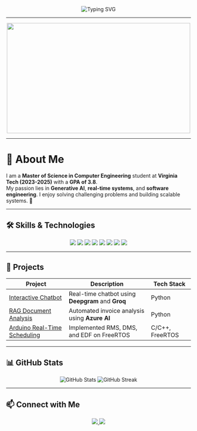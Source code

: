 <!--
## Hi there 👋


**SabarishMN/SabarishMN** is a ✨ _special_ ✨ repository because its `README.md` (this file) appears on your GitHub profile.

Here are some ideas to get you started:

- 🔭 I’m currently working on ...
- 🌱 I’m currently learning ...
- 👯 I’m looking to collaborate on ...
- 🤔 I’m looking for help with ...
- 💬 Ask me about ...
- 📫 How to reach me: ...
- 😄 Pronouns: ...
- ⚡ Fun fact: ...
-->

<div align="center">
  <img src="https://readme-typing-svg.herokuapp.com?font=Fira+Code&size=32&duration=4000&pause=1000&color=F75C7E&center=true&width=600&lines=Hi%2C+I'm+Sabarish+Muthumani!;Welcome+to+my+GitHub+Profile!" alt="Typing SVG" />
</div>


---

<div align="center">
  <img src="https://media.giphy.com/media/qgQUggAC3Pfv687qPC/giphy.gif" width="500" height="300" />
</div>

---

# 🌟 About Me

I am a **Master of Science in Computer Engineering** student at **Virginia Tech (2023-2025)** with a **GPA of 3.8**.  
My passion lies in **Generative AI**, **real-time systems**, and **software engineering**. I enjoy solving challenging problems and building scalable systems. 🚀

---

## 🛠️ Skills & Technologies
<div align="center">
  <img src="https://img.shields.io/badge/C++-00599C?style=for-the-badge&logo=cplusplus&logoColor=white" />
  <img src="https://img.shields.io/badge/Python-3776AB?style=for-the-badge&logo=python&logoColor=white" />
  <img src="https://img.shields.io/badge/JavaScript-F7DF1E?style=for-the-badge&logo=javascript&logoColor=black" />
  <img src="https://img.shields.io/badge/Docker-2496ED?style=for-the-badge&logo=docker&logoColor=white" />
  <img src="https://img.shields.io/badge/Kubernetes-326CE5?style=for-the-badge&logo=kubernetes&logoColor=white" />
  <img src="https://img.shields.io/badge/React-61DAFB?style=for-the-badge&logo=react&logoColor=black" />
  <img src="https://img.shields.io/badge/Node.js-339933?style=for-the-badge&logo=node.js&logoColor=white" />
  <img src="https://img.shields.io/badge/Linux-FCC624?style=for-the-badge&logo=linux&logoColor=black" />
</div>

---

## 🚀 Projects
| Project | Description | Tech Stack |
|---------|-------------|------------|
| [Interactive Chatbot](https://github.com/SabarishMN/chatbot-RAG) | Real-time chatbot using **Deepgram** and **Groq** | Python |
| [RAG Document Analysis](https://github.com/SabarishMN/genAI) | Automated invoice analysis using **Azure AI** | Python |
| [Arduino Real-Time Scheduling](https://github.com/SabarishMN/arduino-scheduling) | Implemented RMS, DMS, and EDF on FreeRTOS | C/C++, FreeRTOS |

---

## 📊 GitHub Stats

<div align="center">
  <img src="https://github-readme-stats.vercel.app/api?username=SabarishMN&show_icons=true&theme=radical" alt="GitHub Stats" />
  <img src="https://github-readme-streak-stats.herokuapp.com/?user=SabarishMN&theme=radical" alt="GitHub Streak" />
</div>

---

## 📫 Connect with Me
<div align="center">
  <a href="https://linkedin.com/in/sabarishmn">
    <img src="https://img.shields.io/badge/LinkedIn-0A66C2?style=for-the-badge&logo=linkedin&logoColor=white" />
  </a>
  <a href="https://github.com/SabarishMN">
    <img src="https://img.shields.io/badge/GitHub-181717?style=for-the-badge&logo=github&logoColor=white" />
  </a>
</div>
